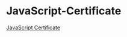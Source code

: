 # JavaScript-Certificate
<a href="https://uupload.ir/files/651j_certificate.jpg"> JavaScript Certificate </a>
